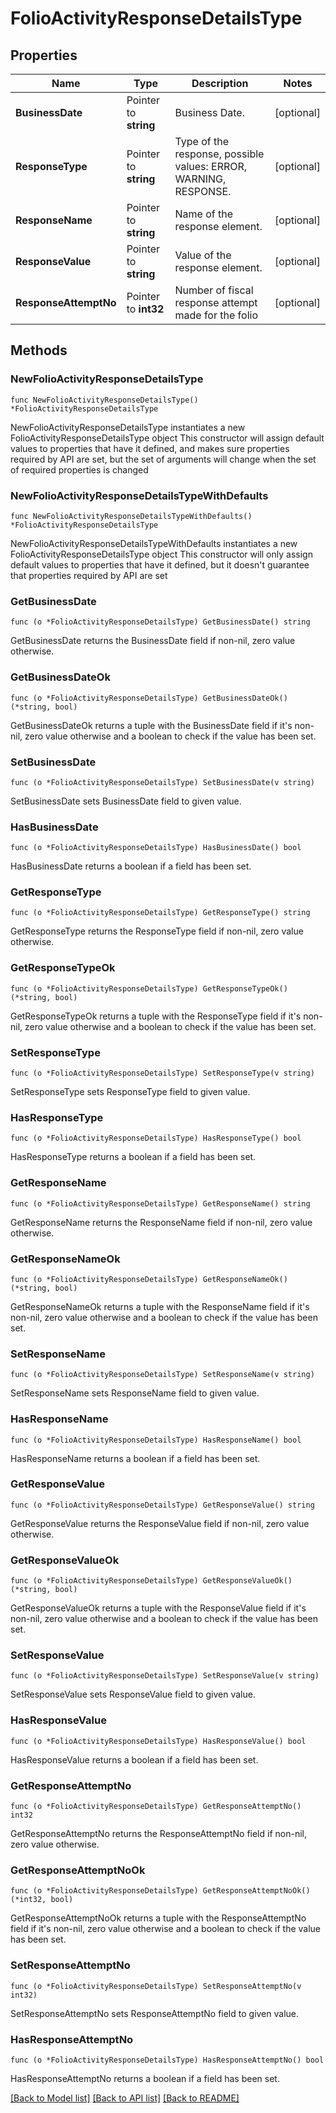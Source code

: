 # FolioActivityResponseDetailsType

## Properties

Name | Type | Description | Notes
------------ | ------------- | ------------- | -------------
**BusinessDate** | Pointer to **string** | Business Date. | [optional] 
**ResponseType** | Pointer to **string** | Type of the response, possible values: ERROR, WARNING, RESPONSE. | [optional] 
**ResponseName** | Pointer to **string** | Name of the response element. | [optional] 
**ResponseValue** | Pointer to **string** | Value of the response element. | [optional] 
**ResponseAttemptNo** | Pointer to **int32** | Number of fiscal response attempt made for the folio | [optional] 

## Methods

### NewFolioActivityResponseDetailsType

`func NewFolioActivityResponseDetailsType() *FolioActivityResponseDetailsType`

NewFolioActivityResponseDetailsType instantiates a new FolioActivityResponseDetailsType object
This constructor will assign default values to properties that have it defined,
and makes sure properties required by API are set, but the set of arguments
will change when the set of required properties is changed

### NewFolioActivityResponseDetailsTypeWithDefaults

`func NewFolioActivityResponseDetailsTypeWithDefaults() *FolioActivityResponseDetailsType`

NewFolioActivityResponseDetailsTypeWithDefaults instantiates a new FolioActivityResponseDetailsType object
This constructor will only assign default values to properties that have it defined,
but it doesn't guarantee that properties required by API are set

### GetBusinessDate

`func (o *FolioActivityResponseDetailsType) GetBusinessDate() string`

GetBusinessDate returns the BusinessDate field if non-nil, zero value otherwise.

### GetBusinessDateOk

`func (o *FolioActivityResponseDetailsType) GetBusinessDateOk() (*string, bool)`

GetBusinessDateOk returns a tuple with the BusinessDate field if it's non-nil, zero value otherwise
and a boolean to check if the value has been set.

### SetBusinessDate

`func (o *FolioActivityResponseDetailsType) SetBusinessDate(v string)`

SetBusinessDate sets BusinessDate field to given value.

### HasBusinessDate

`func (o *FolioActivityResponseDetailsType) HasBusinessDate() bool`

HasBusinessDate returns a boolean if a field has been set.

### GetResponseType

`func (o *FolioActivityResponseDetailsType) GetResponseType() string`

GetResponseType returns the ResponseType field if non-nil, zero value otherwise.

### GetResponseTypeOk

`func (o *FolioActivityResponseDetailsType) GetResponseTypeOk() (*string, bool)`

GetResponseTypeOk returns a tuple with the ResponseType field if it's non-nil, zero value otherwise
and a boolean to check if the value has been set.

### SetResponseType

`func (o *FolioActivityResponseDetailsType) SetResponseType(v string)`

SetResponseType sets ResponseType field to given value.

### HasResponseType

`func (o *FolioActivityResponseDetailsType) HasResponseType() bool`

HasResponseType returns a boolean if a field has been set.

### GetResponseName

`func (o *FolioActivityResponseDetailsType) GetResponseName() string`

GetResponseName returns the ResponseName field if non-nil, zero value otherwise.

### GetResponseNameOk

`func (o *FolioActivityResponseDetailsType) GetResponseNameOk() (*string, bool)`

GetResponseNameOk returns a tuple with the ResponseName field if it's non-nil, zero value otherwise
and a boolean to check if the value has been set.

### SetResponseName

`func (o *FolioActivityResponseDetailsType) SetResponseName(v string)`

SetResponseName sets ResponseName field to given value.

### HasResponseName

`func (o *FolioActivityResponseDetailsType) HasResponseName() bool`

HasResponseName returns a boolean if a field has been set.

### GetResponseValue

`func (o *FolioActivityResponseDetailsType) GetResponseValue() string`

GetResponseValue returns the ResponseValue field if non-nil, zero value otherwise.

### GetResponseValueOk

`func (o *FolioActivityResponseDetailsType) GetResponseValueOk() (*string, bool)`

GetResponseValueOk returns a tuple with the ResponseValue field if it's non-nil, zero value otherwise
and a boolean to check if the value has been set.

### SetResponseValue

`func (o *FolioActivityResponseDetailsType) SetResponseValue(v string)`

SetResponseValue sets ResponseValue field to given value.

### HasResponseValue

`func (o *FolioActivityResponseDetailsType) HasResponseValue() bool`

HasResponseValue returns a boolean if a field has been set.

### GetResponseAttemptNo

`func (o *FolioActivityResponseDetailsType) GetResponseAttemptNo() int32`

GetResponseAttemptNo returns the ResponseAttemptNo field if non-nil, zero value otherwise.

### GetResponseAttemptNoOk

`func (o *FolioActivityResponseDetailsType) GetResponseAttemptNoOk() (*int32, bool)`

GetResponseAttemptNoOk returns a tuple with the ResponseAttemptNo field if it's non-nil, zero value otherwise
and a boolean to check if the value has been set.

### SetResponseAttemptNo

`func (o *FolioActivityResponseDetailsType) SetResponseAttemptNo(v int32)`

SetResponseAttemptNo sets ResponseAttemptNo field to given value.

### HasResponseAttemptNo

`func (o *FolioActivityResponseDetailsType) HasResponseAttemptNo() bool`

HasResponseAttemptNo returns a boolean if a field has been set.


[[Back to Model list]](../README.md#documentation-for-models) [[Back to API list]](../README.md#documentation-for-api-endpoints) [[Back to README]](../README.md)


